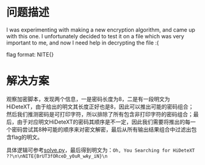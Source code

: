 # 问题描述

I was experimenting with making a new encryption algorithm, and came up with this one. I unfortunately decided to test it on a file which was very important to me, and now I need help in decrypting the file :(

flag format: NITE{}

# 解决方案

观察加密脚本，发现两个信息，一是密码长度为8，二是有一段明文为HiDeteXT，由于给出的明文其长度正好也是8，因此可以推出可能的密码组合；然后我们推测密码是可打印字符，所以排除了所有包含非打印字符的密码组合；最后，由于对应明文HiDeteXT的密码其顺序是不一定，因此我们需要将推出的每一个密码尝试其8种可能的顺序来对密文解密，最后从所有输出结果组合中过滤出包含flag的明文。

具体逻辑可参考[solve.py](solution/solve.py)，最后得到明文为：`Oh, You Searching for HiDeteXT ??\n\nNITE{BrUT3fORceD_y0uR_wAy_iN}\n`
